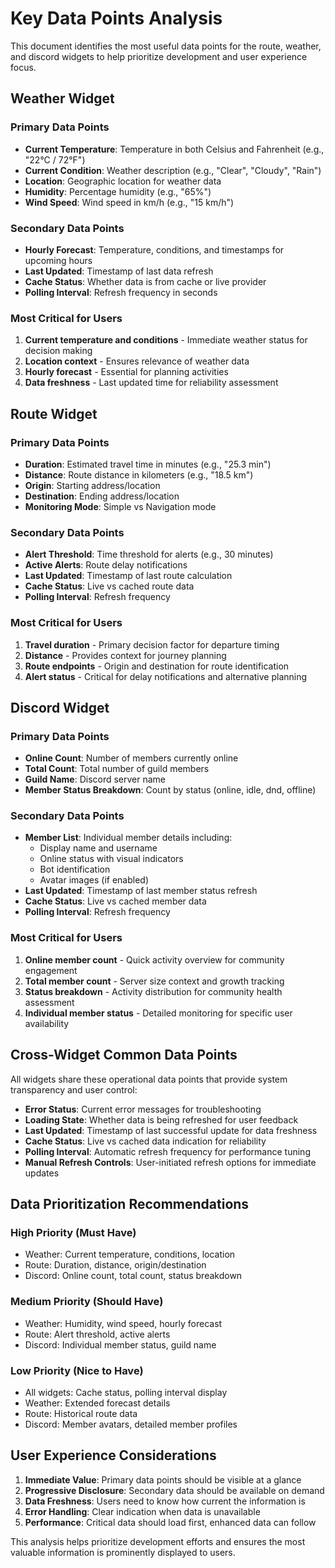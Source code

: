 # Key Data Points Analysis

This document identifies the most useful data points for the route, weather, and discord widgets to help prioritize development and user experience focus.

## Weather Widget

### Primary Data Points
- **Current Temperature**: Temperature in both Celsius and Fahrenheit (e.g., "22°C / 72°F")
- **Current Condition**: Weather description (e.g., "Clear", "Cloudy", "Rain")
- **Location**: Geographic location for weather data
- **Humidity**: Percentage humidity (e.g., "65%")
- **Wind Speed**: Wind speed in km/h (e.g., "15 km/h")

### Secondary Data Points
- **Hourly Forecast**: Temperature, conditions, and timestamps for upcoming hours
- **Last Updated**: Timestamp of last data refresh
- **Cache Status**: Whether data is from cache or live provider
- **Polling Interval**: Refresh frequency in seconds

### Most Critical for Users
1. **Current temperature and conditions** - Immediate weather status for decision making
2. **Location context** - Ensures relevance of weather data
3. **Hourly forecast** - Essential for planning activities
4. **Data freshness** - Last updated time for reliability assessment

## Route Widget

### Primary Data Points
- **Duration**: Estimated travel time in minutes (e.g., "25.3 min")
- **Distance**: Route distance in kilometers (e.g., "18.5 km")
- **Origin**: Starting address/location
- **Destination**: Ending address/location
- **Monitoring Mode**: Simple vs Navigation mode

### Secondary Data Points
- **Alert Threshold**: Time threshold for alerts (e.g., 30 minutes)
- **Active Alerts**: Route delay notifications
- **Last Updated**: Timestamp of last route calculation
- **Cache Status**: Live vs cached route data
- **Polling Interval**: Refresh frequency

### Most Critical for Users
1. **Travel duration** - Primary decision factor for departure timing
2. **Distance** - Provides context for journey planning
3. **Route endpoints** - Origin and destination for route identification
4. **Alert status** - Critical for delay notifications and alternative planning

## Discord Widget

### Primary Data Points
- **Online Count**: Number of members currently online
- **Total Count**: Total number of guild members
- **Guild Name**: Discord server name
- **Member Status Breakdown**: Count by status (online, idle, dnd, offline)

### Secondary Data Points
- **Member List**: Individual member details including:
  - Display name and username
  - Online status with visual indicators
  - Bot identification
  - Avatar images (if enabled)
- **Last Updated**: Timestamp of last member status refresh
- **Cache Status**: Live vs cached member data
- **Polling Interval**: Refresh frequency

### Most Critical for Users
1. **Online member count** - Quick activity overview for community engagement
2. **Total member count** - Server size context and growth tracking
3. **Status breakdown** - Activity distribution for community health assessment
4. **Individual member status** - Detailed monitoring for specific user availability

## Cross-Widget Common Data Points

All widgets share these operational data points that provide system transparency and user control:

- **Error Status**: Current error messages for troubleshooting
- **Loading State**: Whether data is being refreshed for user feedback
- **Last Updated**: Timestamp of last successful update for data freshness
- **Cache Status**: Live vs cached data indication for reliability
- **Polling Interval**: Automatic refresh frequency for performance tuning
- **Manual Refresh Controls**: User-initiated refresh options for immediate updates

## Data Prioritization Recommendations

### High Priority (Must Have)
- Weather: Current temperature, conditions, location
- Route: Duration, distance, origin/destination
- Discord: Online count, total count, status breakdown

### Medium Priority (Should Have)
- Weather: Humidity, wind speed, hourly forecast
- Route: Alert threshold, active alerts
- Discord: Individual member status, guild name

### Low Priority (Nice to Have)
- All widgets: Cache status, polling interval display
- Weather: Extended forecast details
- Route: Historical route data
- Discord: Member avatars, detailed member profiles

## User Experience Considerations

1. **Immediate Value**: Primary data points should be visible at a glance
2. **Progressive Disclosure**: Secondary data should be available on demand
3. **Data Freshness**: Users need to know how current the information is
4. **Error Handling**: Clear indication when data is unavailable
5. **Performance**: Critical data should load first, enhanced data can follow

This analysis helps prioritize development efforts and ensures the most valuable information is prominently displayed to users.
